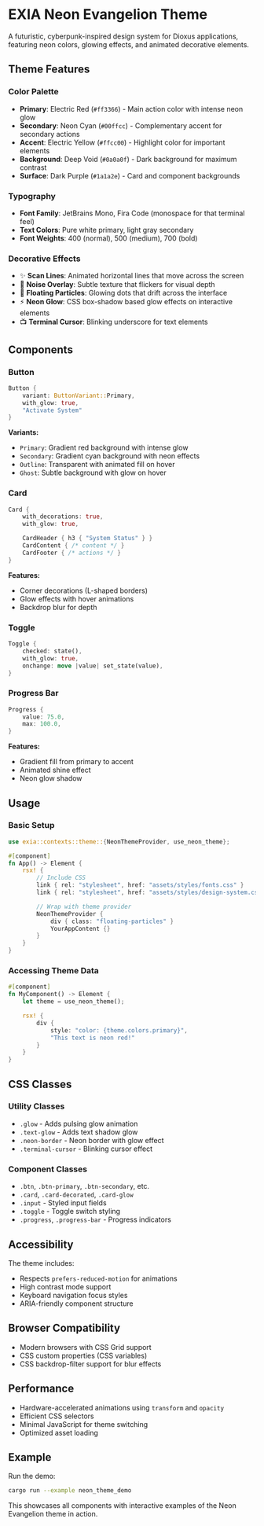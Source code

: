 # EXIA Neon Evangelion Theme

A futuristic, cyberpunk-inspired design system for Dioxus applications, featuring neon colors, glowing effects, and animated decorative elements.

## Theme Features

### Color Palette
- **Primary**: Electric Red (`#ff3366`) - Main action color with intense neon glow
- **Secondary**: Neon Cyan (`#00ffcc`) - Complementary accent for secondary actions
- **Accent**: Electric Yellow (`#ffcc00`) - Highlight color for important elements
- **Background**: Deep Void (`#0a0a0f`) - Dark background for maximum contrast
- **Surface**: Dark Purple (`#1a1a2e`) - Card and component backgrounds

### Typography
- **Font Family**: JetBrains Mono, Fira Code (monospace for that terminal feel)
- **Text Colors**: Pure white primary, light gray secondary
- **Font Weights**: 400 (normal), 500 (medium), 700 (bold)

### Decorative Effects
- ✨ **Scan Lines**: Animated horizontal lines that move across the screen
- 🌟 **Noise Overlay**: Subtle texture that flickers for visual depth
- 💫 **Floating Particles**: Glowing dots that drift across the interface
- ⚡ **Neon Glow**: CSS box-shadow based glow effects on interactive elements
- 📺 **Terminal Cursor**: Blinking underscore for text elements

## Components

### Button
```rust
Button {
    variant: ButtonVariant::Primary,
    with_glow: true,
    "Activate System"
}
```

**Variants:**
- `Primary`: Gradient red background with intense glow
- `Secondary`: Gradient cyan background with neon effects
- `Outline`: Transparent with animated fill on hover
- `Ghost`: Subtle background with glow on hover

### Card
```rust
Card {
    with_decorations: true,
    with_glow: true,

    CardHeader { h3 { "System Status" } }
    CardContent { /* content */ }
    CardFooter { /* actions */ }
}
```

**Features:**
- Corner decorations (L-shaped borders)
- Glow effects with hover animations
- Backdrop blur for depth

### Toggle
```rust
Toggle {
    checked: state(),
    with_glow: true,
    onchange: move |value| set_state(value),
}
```

### Progress Bar
```rust
Progress {
    value: 75.0,
    max: 100.0,
}
```

**Features:**
- Gradient fill from primary to accent
- Animated shine effect
- Neon glow shadow

## Usage

### Basic Setup
```rust
use exia::contexts::theme::{NeonThemeProvider, use_neon_theme};

#[component]
fn App() -> Element {
    rsx! {
        // Include CSS
        link { rel: "stylesheet", href: "assets/styles/fonts.css" }
        link { rel: "stylesheet", href: "assets/styles/design-system.css" }

        // Wrap with theme provider
        NeonThemeProvider {
            div { class: "floating-particles" }
            YourAppContent {}
        }
    }
}
```

### Accessing Theme Data
```rust
#[component]
fn MyComponent() -> Element {
    let theme = use_neon_theme();

    rsx! {
        div {
            style: "color: {theme.colors.primary}",
            "This text is neon red!"
        }
    }
}
```

## CSS Classes

### Utility Classes
- `.glow` - Adds pulsing glow animation
- `.text-glow` - Adds text shadow glow
- `.neon-border` - Neon border with glow effect
- `.terminal-cursor` - Blinking cursor effect

### Component Classes
- `.btn`, `.btn-primary`, `.btn-secondary`, etc.
- `.card`, `.card-decorated`, `.card-glow`
- `.input` - Styled input fields
- `.toggle` - Toggle switch styling
- `.progress`, `.progress-bar` - Progress indicators

## Accessibility

The theme includes:
- Respects `prefers-reduced-motion` for animations
- High contrast mode support
- Keyboard navigation focus styles
- ARIA-friendly component structure

## Browser Compatibility

- Modern browsers with CSS Grid support
- CSS custom properties (CSS variables)
- CSS backdrop-filter support for blur effects

## Performance

- Hardware-accelerated animations using `transform` and `opacity`
- Efficient CSS selectors
- Minimal JavaScript for theme switching
- Optimized asset loading

## Example

Run the demo:
```bash
cargo run --example neon_theme_demo
```

This showcases all components with interactive examples of the Neon Evangelion theme in action.
